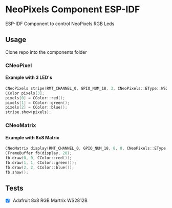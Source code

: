 # NeoPixels Component ESP-IDF
ESP-IDF Component to control NeoPixels RGB Leds

## Usage
Clone repo into the components folder

### CNeoPixel

#### Example with 3 LED's
```cpp
CNeoPixels stripe(RMT_CHANNEL_0, GPIO_NUM_18, 3, CNeoPixels::EType::WS2812B);
CColor pixels[3];
pixels[0] = CColor::red();
pixels[1] = CColor::green();
pixels[2] = CColor::blue();
stripe.show(pixels);
```

### CNeoMatrix

#### Example with 8x8 Matrix
```cpp
CNeoMatrix display(RMT_CHANNEL_0, GPIO_NUM_18, 8, 8, CNeoPixels::EType::WS2812B);
CFrameBuffer fb(display, 20);
fb.draw(0, 0, CColor::red());
fb.draw(1, 1, CColor::green());
fb.draw(2, 2, CColor::blue());
fb.show();
```


## Tests
- [x] Adafruit 8x8 RGB Martrix WS2812B 
